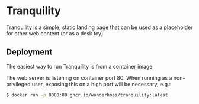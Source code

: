 # Tranquility

Tranquility is a simple, static landing page that can be used as a placeholder
for other web content (or as a desk toy)

## Deployment

The easiest way to run Tranquility is from a container image

The web server is listening on container port 80. When running as a non-privileged user,
exposing this on a high port will be necessary, e.g.:

```bash
$ docker run -p 8080:80 ghcr.io/wonderhoss/tranquility:latest
```
